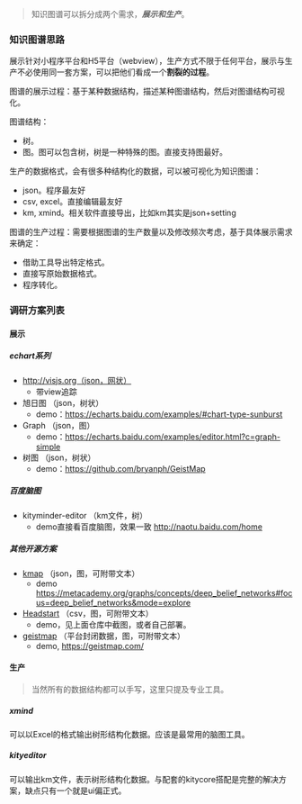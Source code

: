 > 知识图谱可以拆分成两个需求，***展示和生产***。

### 知识图谱思路

展示针对小程序平台和H5平台（webview），生产方式不限于任何平台，展示与生产不必使用同一套方案，可以把他们看成一个**割裂的过程**。

图谱的展示过程：基于某种数据结构，描述某种图谱结构，然后对图谱结构可视化。

图谱结构：
- 树。
- 图。图可以包含树，树是一种特殊的图。直接支持图最好。

生产的数据格式，会有很多种结构化的数据，可以被可视化为知识图谱：
- json。程序最友好
- csv, excel。直接编辑最友好
- km, xmind。相关软件直接导出，比如km其实是json+setting

图谱的生产过程：需要根据图谱的生产数量以及修改频次考虑，基于具体展示需求来确定：
- 借助工具导出特定格式。
- 直接写原始数据格式。
- 程序转化。

### 调研方案列表

#### 展示

##### echart系列

- http://visjs.org（json，网状）
    - 带view追踪
- 旭日图 （json，树状） 
    - demo：https://echarts.baidu.com/examples/#chart-type-sunburst
- Graph （json，图） 
    - demo：https://echarts.baidu.com/examples/editor.html?c=graph-simple
- 树图 （json，树状）
    - demo：https://github.com/bryanph/GeistMap

##### 百度脑图

- kityminder-editor （km文件，树）
    - demo直接看百度脑图，效果一致 http://naotu.baidu.com/home

##### 其他开源方案

- [kmap](https://github.com/cjrd/kmap) （json，图，可附带文本）
    - demo https://metacademy.org/graphs/concepts/deep_belief_networks#focus=deep_belief_networks&mode=explore
- [Headstart](https://github.com/OpenKnowledgeMaps/Headstart) （csv，图，可附带文本）
    - demo，见上面仓库中截图，或者自己部署。
- [geistmap](https://github.com/bryanph/GeistMap) （平台封闭数据，图，可附带文本）
    - demo, https://geistmap.com/

#### 生产

> 当然所有的数据结构都可以手写，这里只提及专业工具。

##### xmind

可以以Excel的格式输出树形结构化数据。应该是最常用的脑图工具。

##### kityeditor

可以输出km文件，表示树形结构化数据。与配套的kitycore搭配是完整的解决方案，缺点只有一个就是ui偏正式。